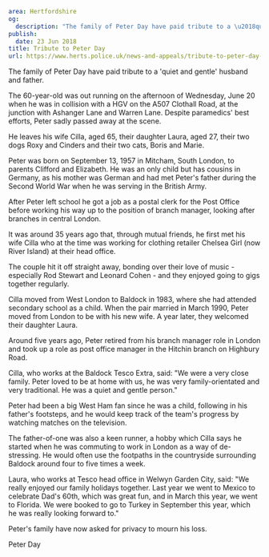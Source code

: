 ```yaml
area: Hertfordshire
og:
  description: "The family of Peter Day have paid tribute to a \u2018quiet and gentle\u2019 husband and father."
publish:
  date: 23 Jun 2018
title: Tribute to Peter Day
url: https://www.herts.police.uk/news-and-appeals/tribute-to-peter-day-0415
```

The family of Peter Day have paid tribute to a 'quiet and gentle' husband and father.

The 60-year-old was out running on the afternoon of Wednesday, June 20 when he was in collision with a HGV on the A507 Clothall Road, at the junction with Ashanger Lane and Warren Lane. Despite paramedics' best efforts, Peter sadly passed away at the scene.

He leaves his wife Cilla, aged 65, their daughter Laura, aged 27, their two dogs Roxy and Cinders and their two cats, Boris and Marie.

Peter was born on September 13, 1957 in Mitcham, South London, to parents Clifford and Elizabeth. He was an only child but has cousins in Germany, as his mother was German and had met Peter's father during the Second World War when he was serving in the British Army.

After Peter left school he got a job as a postal clerk for the Post Office before working his way up to the position of branch manager, looking after branches in central London.

It was around 35 years ago that, through mutual friends, he first met his wife Cilla who at the time was working for clothing retailer Chelsea Girl (now River Island) at their head office.

The couple hit it off straight away, bonding over their love of music - especially Rod Stewart and Leonard Cohen - and they enjoyed going to gigs together regularly.

Cilla moved from West London to Baldock in 1983, where she had attended secondary school as a child. When the pair married in March 1990, Peter moved from London to be with his new wife. A year later, they welcomed their daughter Laura.

Around five years ago, Peter retired from his branch manager role in London and took up a role as post office manager in the Hitchin branch on Highbury Road.

Cilla, who works at the Baldock Tesco Extra, said: "We were a very close family. Peter loved to be at home with us, he was very family-orientated and very traditional. He was a quiet and gentle person."

Peter had been a big West Ham fan since he was a child, following in his father's footsteps, and he would keep track of the team's progress by watching matches on the television.

The father-of-one was also a keen runner, a hobby which Cilla says he started when he was commuting to work in London as a way of de-stressing. He would often use the footpaths in the countryside surrounding Baldock around four to five times a week.

Laura, who works at Tesco head office in Welwyn Garden City, said: "We really enjoyed our family holidays together. Last year we went to Mexico to celebrate Dad's 60th, which was great fun, and in March this year, we went to Florida. We were booked to go to Turkey in September this year, which he was really looking forward to."

Peter's family have now asked for privacy to mourn his loss.

Peter Day
